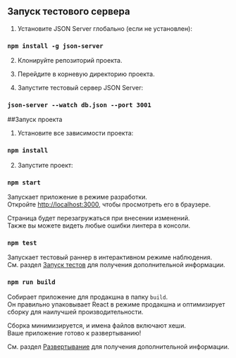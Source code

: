 ## Запуск тестового сервера
1. Установите JSON Server глобально (если не установлен):

### `npm install -g json-server`

2. Клонируйте репозиторий проекта.

3. Перейдите в корневую директорию проекта.

4. Запустите тестовый сервер JSON Server:

### `json-server --watch db.json --port 3001`

##Запуск проекта

1. Установите все зависимости проекта:

### `npm install`

2. Запустите проект:

### `npm start`

Запускает приложение в режиме разработки.\
Откройте [http://localhost:3000](http://localhost:3000), чтобы просмотреть его в браузере.

Страница будет перезагружаться при внесении изменений.\
Также вы можете видеть любые ошибки линтера в консоли.

### `npm test`

Запускает тестовый раннер в интерактивном режиме наблюдения.\
См. раздел [Запуск тестов](https://facebook.github.io/create-react-app/docs/running-tests) для получения дополнительной информации.

### `npm run build`

Собирает приложение для продакшна в папку `build`.\
Он правильно упаковывает React в режиме продакшна и оптимизирует сборку для наилучшей производительности.

Сборка минимизируется, и имена файлов включают хеши.\
Ваше приложение готово к развертыванию!

См. раздел [Развертывание](https://facebook.github.io/create-react-app/docs/deployment) для получения дополнительной информации.
